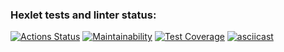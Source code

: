 ### Hexlet tests and linter status:
[![Actions Status](https://github.com/YuliPotapchenko/php-project-48/actions/workflows/hexlet-check.yml/badge.svg)](https://github.com/YuliPotapchenko/php-project-48/actions)
[![Maintainability](https://api.codeclimate.com/v1/badges/0df0f1d4410a53352dee/maintainability)](https://codeclimate.com/github/YuliPotapchenko/php-project-48/maintainability)
[![Test Coverage](https://api.codeclimate.com/v1/badges/0df0f1d4410a53352dee/test_coverage)](https://codeclimate.com/github/YuliPotapchenko/php-project-48/test_coverage)
[![asciicast](https://asciinema.org/a/yU6s2UmGQnf3zBkkDfVh7hf6a.svg)](https://asciinema.org/a/yU6s2UmGQnf3zBkkDfVh7hf6a)